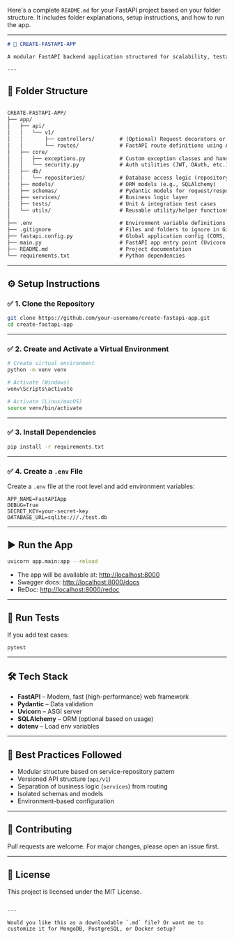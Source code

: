 Here's a complete `README.md` for your FastAPI project based on your folder structure. It includes folder explanations, setup instructions, and how to run the app.

---

```markdown
# 🚀 CREATE-FASTAPI-APP

A modular FastAPI backend application structured for scalability, testability, and clean architecture.

---
```
## 📁 Folder Structure
```markdown

CREATE-FASTAPI-APP/
├── app/
│   ├── api/
│   │   └── v1/
│   │       ├── controllers/        # (Optional) Request decorators or shared logic
│   │       └── routes/             # FastAPI route definitions using APIRouter
│   ├── core/                       
│   │   ├── exceptions.py           # Custom exception classes and handlers
│   │   └── security.py             # Auth utilities (JWT, OAuth, etc.)
│   ├── db/
│   │   └── repositories/           # Database access logic (repository pattern)
│   ├── models/                     # ORM models (e.g., SQLAlchemy)
│   ├── schemas/                    # Pydantic models for request/response validation
│   ├── services/                   # Business logic layer
│   ├── tests/                      # Unit & integration test cases
│   └── utils/                      # Reusable utility/helper functions
│
├── .env                            # Environment variable definitions
├── .gitignore                      # Files and folders to ignore in Git
├── fastapi.config.py               # Global application config (CORS, init, etc.)
├── main.py                         # FastAPI app entry point (Uvicorn starts here)
├── README.md                       # Project documentation
└── requirements.txt                # Python dependencies


````

---

## ⚙️ Setup Instructions

### ✅ 1. Clone the Repository

```bash
git clone https://github.com/your-username/create-fastapi-app.git
cd create-fastapi-app
````

---

### ✅ 2. Create and Activate a Virtual Environment

```bash
# Create virtual environment
python -m venv venv

# Activate (Windows)
venv\Scripts\activate

# Activate (Linux/macOS)
source venv/bin/activate
```

---

### ✅ 3. Install Dependencies

```bash
pip install -r requirements.txt
```

---

### ✅ 4. Create a `.env` File

Create a `.env` file at the root level and add environment variables:

```env
APP_NAME=FastAPIApp
DEBUG=True
SECRET_KEY=your-secret-key
DATABASE_URL=sqlite:///./test.db
```

---

## ▶️ Run the App

```bash
uvicorn app.main:app --reload
```

- The app will be available at: [http://localhost:8000](http://localhost:8000)
- Swagger docs: [http://localhost:8000/docs](http://localhost:8000/docs)
- ReDoc: [http://localhost:8000/redoc](http://localhost:8000/redoc)

---

## 🧪 Run Tests

If you add test cases:

```bash
pytest
```

---

## 🛠 Tech Stack

- **FastAPI** – Modern, fast (high-performance) web framework
- **Pydantic** – Data validation
- **Uvicorn** – ASGI server
- **SQLAlchemy** – ORM (optional based on usage)
- **dotenv** – Load env variables

---

## 📌 Best Practices Followed

- Modular structure based on service-repository pattern
- Versioned API structure (`api/v1`)
- Separation of business logic (`services`) from routing
- Isolated schemas and models
- Environment-based configuration

---

## 🤝 Contributing

Pull requests are welcome. For major changes, please open an issue first.

---

## 📄 License

This project is licensed under the MIT License.

```

---

Would you like this as a downloadable `.md` file? Or want me to customize it for MongoDB, PostgreSQL, or Docker setup?
```
